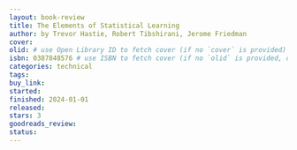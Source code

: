 ```yaml
---
layout: book-review
title: The Elements of Statistical Learning
author: by Trevor Hastie, Robert Tibshirani, Jerome Friedman
cover:
olid: # use Open Library ID to fetch cover (if no `cover` is provided)
isbn: 0387848576 # use ISBN to fetch cover (if no `olid` is provided, dashes are optional)
categories: technical
tags:
buy_link:
started: 
finished: 2024-01-01
released: 
stars: 3
goodreads_review:
status:
---
```

